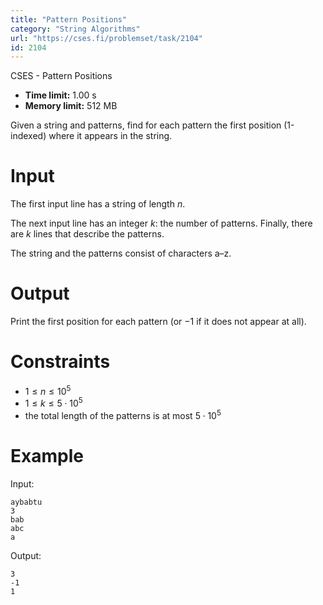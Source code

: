 ```yaml
---
title: "Pattern Positions"
category: "String Algorithms"
url: "https://cses.fi/problemset/task/2104"
id: 2104
---
```


CSES - Pattern Positions

  * **Time limit:** 1.00 s
  * **Memory limit:** 512 MB

Given a string and patterns, find for each pattern the first position
(1-indexed) where it appears in the string.

# Input

The first input line has a string of length $n$.

The next input line has an integer $k$: the number of patterns. Finally, there
are $k$ lines that describe the patterns.

The string and the patterns consist of characters a–z.

# Output

Print the first position for each pattern (or $-1$ if it does not appear at
all).

# Constraints

  * $1 \le n \le 10^5$
  * $1 \le k \le 5 \cdot 10^5$
  * the total length of the patterns is at most $5 \cdot 10^5$

# Example

Input:

    
    
    aybabtu
    3
    bab
    abc
    a
    

Output:

    
    
    3
    -1
    1
    

